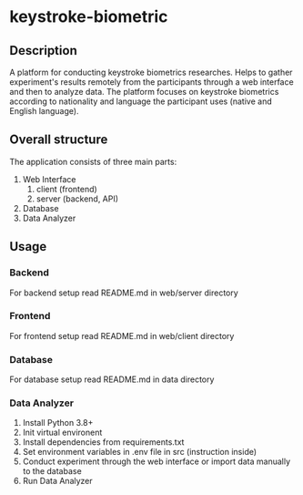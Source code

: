 # keystroke-biometric
## Description 
A platform for conducting keystroke biometrics researches. Helps to gather experiment's results remotely from the participants through a web interface and then to analyze data.
The platform focuses on keystroke biometrics according to nationality and language the participant uses (native and English language).

## Overall structure
The application consists of three main parts:
1. Web Interface
    1. client (frontend)
    2. server (backend, API)
2. Database
3. Data Analyzer

## Usage
### Backend
For backend setup read README.md in web/server directory

### Frontend
For frontend setup read README.md in web/client directory

### Database
For database setup read README.md in data directory

### Data Analyzer
1. Install Python 3.8+
2. Init virtual environent
3. Install dependencies from requirements.txt
4. Set environment variables in .env file in src (instruction inside)
5. Conduct experiment through the web interface or import data manually to the database
6. Run Data Analyzer